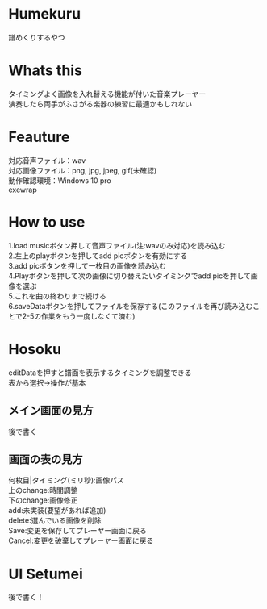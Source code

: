 # Humekuru
譜めくりするやつ

# Whats this

タイミングよく画像を入れ替える機能が付いた音楽プレーヤー  
演奏したら両手がふさがる楽器の練習に最適かもしれない

# Feauture
対応音声ファイル：wav  
対応画像ファイル：png, jpg, jpeg, gif(未確認)  
動作確認環境：Windows 10 pro    
exewrap

# How to use
1.load musicボタン押して音声ファイル(注:wavのみ対応)を読み込む  
2.左上のplayボタンを押してadd picボタンを有効にする  
3.add picボタンを押して一枚目の画像を読み込む  
4.Playボタンを押して次の画像に切り替えたいタイミングでadd picを押して画像を選ぶ  
5.これを曲の終わりまで続ける  
6.saveDataボタンを押してファイルを保存する(このファイルを再び読み込むことで2-5の作業をもう一度しなくて済む)  

# Hosoku
editDataを押すと譜面を表示するタイミングを調整できる   
表から選択->操作が基本  
  
## メイン画面の見方  
後で書く  


## 画面の表の見方  
何枚目|タイミング(ミリ秒):画像パス  
上のchange:時間調整  
下のchange:画像修正  
add:未実装(要望があれば追加)  
delete:選んでいる画像を削除  
Save:変更を保存してプレーヤー画面に戻る  
Cancel:変更を破棄してプレーヤー画面に戻る  

# UI Setumei
後で書く！
